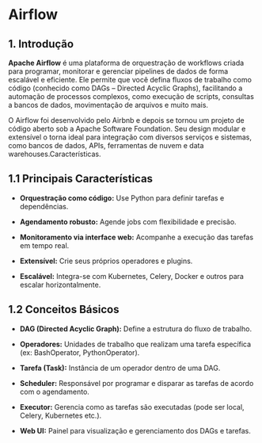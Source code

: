 # Airflow

## 1. Introdução

**Apache Airflow** é uma plataforma de orquestração de workflows criada para programar, monitorar e gerenciar pipelines de dados de forma escalável e eficiente. Ele permite que você defina fluxos de trabalho como código (conhecido como DAGs – Directed Acyclic Graphs), facilitando a automação de processos complexos, como execução de scripts, consultas a bancos de dados, movimentação de arquivos e muito mais.

O Airflow foi desenvolvido pelo Airbnb e depois se tornou um projeto de código aberto sob a Apache Software Foundation. Seu design modular e extensível o torna ideal para integração com diversos serviços e sistemas, como bancos de dados, APIs, ferramentas de nuvem e data warehouses.Características.

## 1.1 Principais Características
- **Orquestração como código:** Use Python para definir tarefas e dependências.

- **Agendamento robusto:** Agende jobs com flexibilidade e precisão.

- **Monitoramento via interface web:** Acompanhe a execução das tarefas em tempo real.

- **Extensível:** Crie seus próprios operadores e plugins.

- **Escalável:** Integra-se com Kubernetes, Celery, Docker e outros para escalar horizontalmente.

## 1.2 Conceitos Básicos
- **DAG (Directed Acyclic Graph):** Define a estrutura do fluxo de trabalho.

- **Operadores:** Unidades de trabalho que realizam uma tarefa específica (ex: BashOperator, PythonOperator).

- **Tarefa (Task):** Instância de um operador dentro de uma DAG.

- **Scheduler:** Responsável por programar e disparar as tarefas de acordo com o agendamento.

- **Executor:** Gerencia como as tarefas são executadas (pode ser local, Celery, Kubernetes etc.).

- **Web UI:** Painel para visualização e gerenciamento dos DAGs e tarefas.
